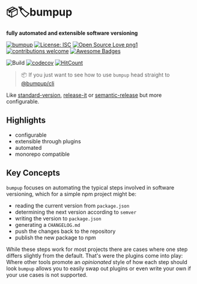 # 📦🏷bumpup
**fully automated and extensible software versioning**

[![bumpup](https://img.shields.io/badge/%F0%9F%93%A6-bumpup-informational)](https:/github.com/danielr1996/bumpup)
[![License: ISC](https://img.shields.io/badge/License-ISC-blue.svg)](https://opensource.org/licenses/ISC)
[![Open Source Love png1](https://badges.frapsoft.com/os/v1/open-source.png?v=103)](https://github.com/ellerbrock/open-source-badges/)
[![contributions welcome](https://img.shields.io/badge/contributions-welcome-brightgreen.svg?style=flat)](https://github.com/dwyl/esta/issues)
[![Awesome Badges](https://img.shields.io/badge/badges-awesome-green.svg)](https://github.com/Naereen/badges)

![Build](https://github.com/danielr1996/bumpup/workflows/Build/badge.svg)
[![codecov](https://codecov.io/gh/danielr1996/bumpup/branch/master/graph/badge.svg)](https://codecov.io/gh/danielr1996/bumpup)
[![HitCount](http://hits.dwyl.com/danielr1996/bumpup.svg)](http://hits.dwyl.com/danielr1996/bumpup)

> 📦 If you just want to see how to use `bumpup` head straight to [@bumpup/cli](packages/cli/README.md)

Like
[standard-version](https://github.com/conventional-changelog/standard-version#readme),
[release-it](https://github.com/release-it/release-it#readme) or
[semantic-release](https://github.com/semantic-release/semantic-release)
but more configurable.

## Highlights
- configurable
- extensible through plugins
- automated
- monorepo compatible

## Key Concepts
`bumpup` focuses on automating the typical steps involved in software versioning, which for a simple npm project might be:
- reading the current version from `package.json`
- determining the next version according to `semver`
- writing the version to `package.json`
- generating a `CHANGELOG.md`
- push the changes back to the repository
- publish the new package to npm

While these steps work for most projects there are cases where one step differs slightly from the default.
That's were the plugins come into play: Where other tools promote an *opinionated* style of how each step should look `bumpup`
allows you to easily swap out plugins or even write your own if your use cases is not supported.


